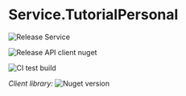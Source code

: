 # Service.TutorialPersonal

![Release Service](https://github.com/MyJetWallet/Service.TutorialPersonal/workflows/Release%20Service/badge.svg)

![Release API client nuget](https://github.com/MyJetWallet/Service.TutorialPersonal/workflows/Release%20API%20client%20nuget/badge.svg)

![CI test build](https://github.com/MyJetWallet/Service.TutorialPersonal/workflows/CI%20test%20build/badge.svg)

*Client library:* ![Nuget version](https://img.shields.io/nuget/v/MyJetWallet.Service.TutorialPersonal.Client?label=MyJetWallet.Service.TutorialPersonal.Client&style=social)

